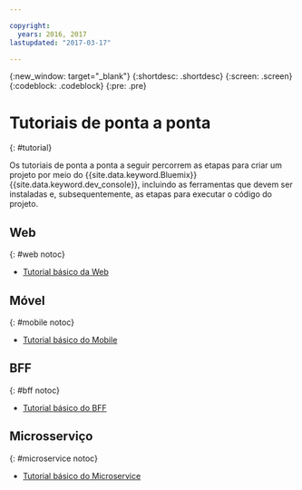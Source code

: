```yaml
---

copyright:
  years: 2016, 2017
lastupdated: "2017-03-17"

---
```

{:new_window: target="_blank"}
{:shortdesc: .shortdesc}
{:screen: .screen}
{:codeblock: .codeblock}
{:pre: .pre}

# Tutoriais de ponta a ponta
{: #tutorial}

Os tutoriais de ponta a ponta a seguir percorrem as etapas para criar um projeto por meio do {{site.data.keyword.Bluemix}} {{site.data.keyword.dev_console}}, incluindo as ferramentas que devem ser instaladas e, subsequentemente, as etapas para executar o código do projeto.

## Web
{: #web notoc}

* [Tutorial básico da Web](tutorial_web.html)


## Móvel
{: #mobile notoc}

* [Tutorial básico do Mobile](tutorial_mobile.html)

<!--
* [Mobile Cloudant Sync Tutorial](tutorial_cloudant_sync.html)
* [Mobile {{site.data.keyword.openwhisk_short}} Tutorial](tutorial_openwhisk.html)
* [Mobile {{site.data.keyword.visualrecognitionshort}} Tutorial](tutorial_visual_recognition.html)
* [Mobile {{site.data.keyword.conversationshort}} Tutorial](tutorial_conversation.html)
* [Mobile Watson Language Tutorial](tutorial_watson_language.html)
* [Mobile Weather Tutorial](tutorial_weather.html)
-->


## BFF
{: #bff notoc}

* [Tutorial básico do BFF](tutorial_bff.html)


## Microsserviço
{: #microservice notoc}

* [Tutorial básico do Microservice](tutorial_microservice.html)
